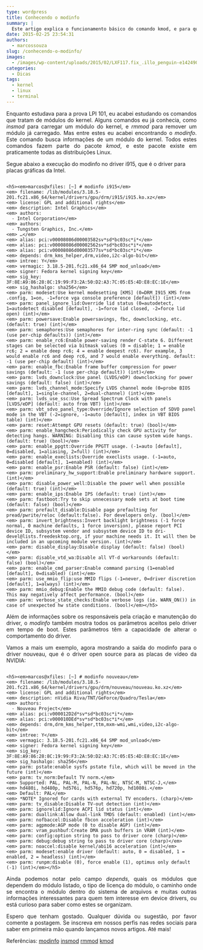 ```yaml
---
type: wordpress
title: Conhecendo o modinfo
summary: |
  Este artigo explica o funcionamento básico do comando kmod, e para que qual finalidade existe o comando. Ainda neste artigo, é mostrado exemplos de execução do comando e quais informações este pode extrair dos módulos do kernel.
date: 2015-02-25 23:54:31
authors:
  - marcossouza
slug: /conhecendo-o-modinfo/
images:
  - /images/wp-content/uploads/2015/02/LXF117.fix_.illo_penguin-e1424908179658.jpg
categories:
  - Dicas
tags:
  - kernel
  - linux
  - terminal
---
```


<p style="text-align: justify;">Enquanto estudava para a prova LPI 101, eu acabei estudando os comandos que tratam de módulos do kernel. Alguns comandos eu já conhecia, como <em>insmod</em> para carregar um módulo do kernel, e <em>rmmod</em> para remover um módulo já carregado. Mas entre estes eu acabei encontrando o <em>modinfo</em>. Este comando busca informações de um módulo do kernel. Todos estes comandos fazem parte do pacote <em>kmod</em>, e este pacote existe em praticamente todas as distribuições Linux.</p>
Segue abaixo a execução do modinfo no driver i915, que é o driver para placas gráficas da Intel.

<pre><code class="bash">
&lt;h5&gt;&lt;em&gt;marcos@xfiles: [~] # modinfo i915&lt;/em&gt;
&lt;em&gt; filename: /lib/modules/3.18.5-201.fc21.x86_64/kernel/drivers/gpu/drm/i915/i915.ko.xz&lt;/em&gt;
&lt;em&gt; license: GPL and additional rights&lt;/em&gt;
&lt;em&gt; description: Intel Graphics&lt;/em&gt;
&lt;em&gt; authors:
  - Intel Corporation&lt;/em&gt;
&lt;em&gt; authors:
  - Tungsten Graphics, Inc.&lt;/em&gt;
&lt;em&gt; …&lt;/em&gt;
&lt;em&gt; alias: pci:v00008086d00003582sv*sd*bc03sc*i*&lt;/em&gt;
&lt;em&gt; alias: pci:v00008086d00002562sv*sd*bc03sc*i*&lt;/em&gt;
&lt;em&gt; alias: pci:v00008086d00003577sv*sd*bc03sc*i*&lt;/em&gt;
&lt;em&gt; depends: drm_kms_helper,drm,video,i2c-algo-bit&lt;/em&gt;
&lt;em&gt; intree: Y&lt;/em&gt;
&lt;em&gt; vermagic: 3.18.5-201.fc21.x86_64 SMP mod_unload&lt;/em&gt;
&lt;em&gt; signer: Fedora kernel signing key&lt;/em&gt;
&lt;em&gt; sig_key: 3F:8E:A9:86:28:8C:19:99:F3:2A:50:D2:A3:7C:05:E5:4D:E8:EC:1E&lt;/em&gt;
&lt;em&gt; sig_hashalgo: sha256&lt;/em&gt;
&lt;em&gt; parm: modeset:Use kernel modesetting [KMS] (0=DRM_I915_KMS from .config, 1=on, -1=force vga console preference [default]) (int)&lt;/em&gt;
&lt;em&gt; parm: panel_ignore_lid:Override lid status (0=autodetect, 1=autodetect disabled [default], -1=force lid closed, -2=force lid open) (int)&lt;/em&gt;
&lt;em&gt; parm: powersave:Enable powersavings, fbc, downclocking, etc. (default: true) (int)&lt;/em&gt;
&lt;em&gt; parm: semaphores:Use semaphores for inter-ring sync (default: -1 (use per-chip defaults)) (int)&lt;/em&gt;
&lt;em&gt; parm: enable_rc6:Enable power-saving render C-state 6. Different stages can be selected via bitmask values (0 = disable; 1 = enable rc6; 2 = enable deep rc6; 4 = enable deepest rc6). For example, 3 would enable rc6 and deep rc6, and 7 would enable everything. default: -1 (use per-chip default) (int)&lt;/em&gt;
&lt;em&gt; parm: enable_fbc:Enable frame buffer compression for power savings (default: -1 (use per-chip default)) (int)&lt;/em&gt;
&lt;em&gt; parm: lvds_downclock:Use panel (LVDS/eDP) downclocking for power savings (default: false) (int)&lt;/em&gt;
&lt;em&gt; parm: lvds_channel_mode:Specify LVDS channel mode (0=probe BIOS [default], 1=single-channel, 2=dual-channel) (int)&lt;/em&gt;
&lt;em&gt; parm: lvds_use_ssc:Use Spread Spectrum Clock with panels [LVDS/eDP] (default: auto from VBT) (int)&lt;/em&gt;
&lt;em&gt; parm: vbt_sdvo_panel_type:Override/Ignore selection of SDVO panel mode in the VBT (-2=ignore, -1=auto [default], index in VBT BIOS table) (int)&lt;/em&gt;
&lt;em&gt; parm: reset:Attempt GPU resets (default: true) (bool)&lt;/em&gt;
&lt;em&gt; parm: enable_hangcheck:Periodically check GPU activity for detecting hangs. WARNING: Disabling this can cause system wide hangs. (default: true) (bool)&lt;/em&gt;
&lt;em&gt; parm: enable_ppgtt:Override PPGTT usage. (-1=auto [default], 0=disabled, 1=aliasing, 2=full) (int)&lt;/em&gt;
&lt;em&gt; parm: enable_execlists:Override execlists usage. (-1=auto, 0=disabled [default], 1=enabled) (int)&lt;/em&gt;
&lt;em&gt; parm: enable_psr:Enable PSR (default: false) (int)&lt;/em&gt;
&lt;em&gt; parm: preliminary_hw_support:Enable preliminary hardware support. (int)&lt;/em&gt;
&lt;em&gt; parm: disable_power_well:Disable the power well when possible (default: true) (int)&lt;/em&gt;
&lt;em&gt; parm: enable_ips:Enable IPS (default: true) (int)&lt;/em&gt;
&lt;em&gt; parm: fastboot:Try to skip unnecessary mode sets at boot time (default: false) (bool)&lt;/em&gt;
&lt;em&gt; parm: prefault_disable:Disable page prefaulting for pread/pwrite/reloc (default:false). For developers only. (bool)&lt;/em&gt;
&lt;em&gt; parm: invert_brightness:Invert backlight brightness (-1 force normal, 0 machine defaults, 1 force inversion), please report PCI device ID, subsystem vendor and subsystem device ID to dri-devel@lists.freedesktop.org, if your machine needs it. It will then be included in an upcoming module version. (int)&lt;/em&gt;
&lt;em&gt; parm: disable_display:Disable display (default: false) (bool)&lt;/em&gt;
&lt;em&gt; parm: disable_vtd_wa:Disable all VT-d workarounds (default: false) (bool)&lt;/em&gt;
&lt;em&gt; parm: enable_cmd_parser:Enable command parsing (1=enabled [default], 0=disabled) (int)&lt;/em&gt;
&lt;em&gt; parm: use_mmio_flip:use MMIO flips (-1=never, 0=driver discretion [default], 1=always) (int)&lt;/em&gt;
&lt;em&gt; parm: mmio_debug:Enable the MMIO debug code (default: false). This may negatively affect performance. (bool)&lt;/em&gt;
&lt;em&gt; parm: verbose_state_checks:Enable verbose logs (ie. WARN_ON()) in case of unexpected hw state conditions. (bool)&lt;/em&gt;&lt;/h5&gt;
</code></pre>

<p style="text-align: justify;">Além de informações sobre os responsáveis pela criação e manutenção do driver, o <em>modinfo</em> também mostra todos os parâmetros aceitos pelo driver em tempo de boot. Estes parâmetros têm a capacidade de alterar o comportamento do driver.</p>
<p style="text-align: justify;">Vamos a mais um exemplo, agora mostrando a saída do modinfo para o driver nouveau, que é o driver open source para as placas de vídeo da NVIDIA:</p>


<pre><code class="bash">
&lt;h5&gt;&lt;em&gt;marcos@xfiles: [~] # modinfo nouveau&lt;/em&gt;
&lt;em&gt; filename: /lib/modules/3.18.5-201.fc21.x86_64/kernel/drivers/gpu/drm/nouveau/nouveau.ko.xz&lt;/em&gt;
&lt;em&gt; license: GPL and additional rights&lt;/em&gt;
&lt;em&gt; description: nVidia Riva/TNT/GeForce/Quadro/Tesla&lt;/em&gt;
&lt;em&gt; authors:
  - Nouveau Project&lt;/em&gt;
&lt;em&gt; alias: pci:v000012D2d*sv*sd*bc03sc*i*&lt;/em&gt;
&lt;em&gt; alias: pci:v000010DEd*sv*sd*bc03sc*i*&lt;/em&gt;
&lt;em&gt; depends: drm,drm_kms_helper,ttm,mxm-wmi,wmi,video,i2c-algo-bit&lt;/em&gt;
&lt;em&gt; intree: Y&lt;/em&gt;
&lt;em&gt; vermagic: 3.18.5-201.fc21.x86_64 SMP mod_unload&lt;/em&gt;
&lt;em&gt; signer: Fedora kernel signing key&lt;/em&gt;
&lt;em&gt; sig_key: 3F:8E:A9:86:28:8C:19:99:F3:2A:50:D2:A3:7C:05:E5:4D:E8:EC:1E&lt;/em&gt;
&lt;em&gt; sig_hashalgo: sha256&lt;/em&gt;
&lt;em&gt; parm: pstate:enable sysfs pstate file, which will be moved in the future (int)&lt;/em&gt;
&lt;em&gt; parm: tv_norm:Default TV norm.&lt;/em&gt;
&lt;em&gt; Supported: PAL, PAL-M, PAL-N, PAL-Nc, NTSC-M, NTSC-J,&lt;/em&gt;
&lt;em&gt; hd480i, hd480p, hd576i, hd576p, hd720p, hd1080i.&lt;/em&gt;
&lt;em&gt; Default: PAL&lt;/em&gt;
&lt;em&gt; *NOTE* Ignored for cards with external TV encoders. (charp)&lt;/em&gt;
&lt;em&gt; parm: tv_disable:Disable TV-out detection (int)&lt;/em&gt;
&lt;em&gt; parm: ignorelid:Ignore ACPI lid status (int)&lt;/em&gt;
&lt;em&gt; parm: duallink:Allow dual-link TMDS (default: enabled) (int)&lt;/em&gt;
&lt;em&gt; parm: nofbaccel:Disable fbcon acceleration (int)&lt;/em&gt;
&lt;em&gt; parm: agpmode:AGP mode (0 to disable AGP) (int)&lt;/em&gt;
&lt;em&gt; parm: vram_pushbuf:Create DMA push buffers in VRAM (int)&lt;/em&gt;
&lt;em&gt; parm: config:option string to pass to driver core (charp)&lt;/em&gt;
&lt;em&gt; parm: debug:debug string to pass to driver core (charp)&lt;/em&gt;
&lt;em&gt; parm: noaccel:disable kernel/abi16 acceleration (int)&lt;/em&gt;
&lt;em&gt; parm: modeset:enable driver (default: auto, 0 = disabled, 1 = enabled, 2 = headless) (int)&lt;/em&gt;
&lt;em&gt; parm: runpm:disable (0), force enable (1), optimus only default (-1) (int)&lt;/em&gt;&lt;/h5&gt;
</code></pre>

<p style="text-align: justify;">Ainda podemos notar pelo campo <em>depends</em>, quais os módulos que dependem do módulo listado, o tipo de licença do módulo, o caminho onde se encontra o módulo dentro do sistema de arquivos e muitas outras informações interessantes para quem tem interesse em device drivers, ou está curioso para saber como estes se organizam.</p>
<p style="text-align: justify;">Espero que tenham gostado. Qualquer dúvida ou sugestão, por favor comente a postagem. Se inscreva em nossos perfis nas redes sociais para saber em primeira mão quando lançamos novos artigos. Até mais!</p>
Referências:
<a title="http://linux.die.net/man/8/modinfo" href="http://linux.die.net/man/8/modinfo" target="_blank">modinfo</a>
<a title="http://linux.die.net/man/8/insmod" href="http://linux.die.net/man/8/insmod" target="_blank">insmod</a>
<a title="http://linux.die.net/man/8/rmmod" href="http://linux.die.net/man/8/rmmod" target="_blank">rmmod</a>
<a title="http://man7.org/linux/man-pages/man8/kmod.8.html" href="http://man7.org/linux/man-pages/man8/kmod.8.html" target="_blank">kmod</a>